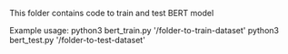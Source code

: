 This folder contains code to train and test BERT model

Example usage:
python3 bert_train.py '/folder-to-train-dataset'
python3 bert_test.py '/folder-to-test-dataset'
